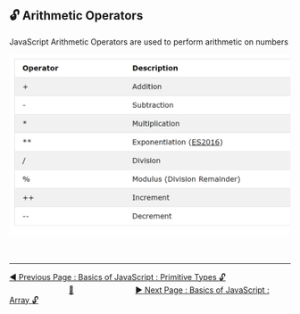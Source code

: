 ## :unlock: Arithmetic Operators

JavaScript Arithmetic Operators are used to perform arithmetic on numbers

![](../.gitbook/assets/arithmetic-operators.png)
<br><br><br>

<hr>

[:arrow_backward: Previous Page : Basics of JavaScript : Primitive Types :unlock:](primitive-types.md) &nbsp;&nbsp;&nbsp;&nbsp;&nbsp;&nbsp;&nbsp;&nbsp;&nbsp;&nbsp;&nbsp;&nbsp;&nbsp;&nbsp;&nbsp;&nbsp;&nbsp;&nbsp;&nbsp;&nbsp;&nbsp;&nbsp;&nbsp;&nbsp;&nbsp;&nbsp;&nbsp;[:house_with_garden:](../README.md)&nbsp;&nbsp;&nbsp;&nbsp;&nbsp;&nbsp;&nbsp;&nbsp;&nbsp;&nbsp;&nbsp;&nbsp;&nbsp;&nbsp;&nbsp;&nbsp;&nbsp;&nbsp;&nbsp;&nbsp;&nbsp;&nbsp;&nbsp;&nbsp;&nbsp;&nbsp;&nbsp; [:arrow_forward: Next Page : Basics of JavaScript : Array :unlock:](array.md)
